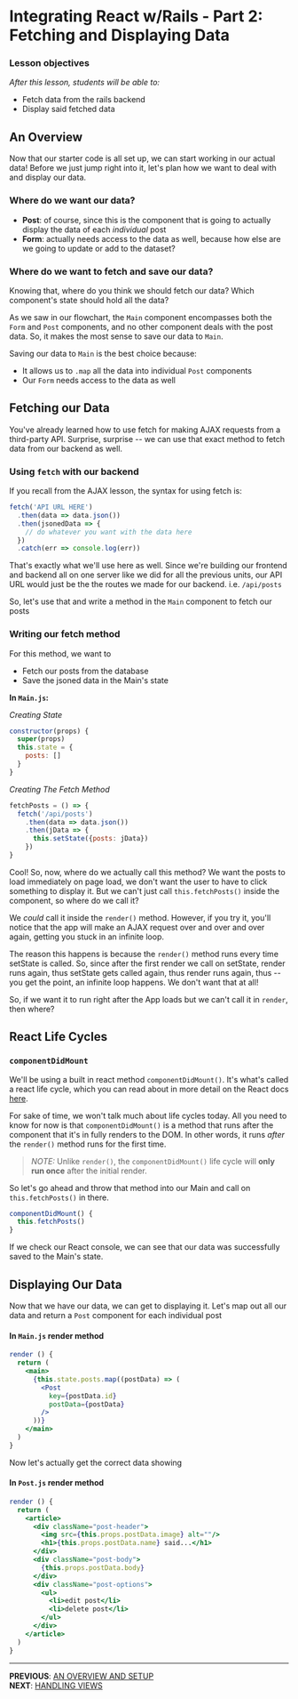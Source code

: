 # Integrating React w/Rails - Part 2: Fetching and Displaying Data

### Lesson objectives

_After this lesson, students will be able to:_

  - Fetch data from the rails backend
  - Display said fetched data

## An Overview

Now that our starter code is all set up, we can start working in our actual data! Before we just jump right into it, let's plan how we want to deal with and display our data.

### Where do we want our data?

- **Post**: of course, since this is the component that is going to actually display the data of each _individual_ post
- **Form**: actually needs access to the data as well, because how else are we going to update or add to the dataset?

### Where do we want to fetch and save our data?

Knowing that, where do you think we should fetch our data? Which component's state should hold all the data?

As we saw in our flowchart, the `Main` component encompasses both the `Form` and `Post` components, and no other component deals with the post data. So, it makes the most sense to save our data to `Main`.

Saving our data to `Main` is the best choice because:

- It allows us to `.map` all the data into individual `Post` components
- Our `Form` needs access to the data as well

## Fetching our Data

You've already learned how to use fetch for making AJAX requests from a third-party API. Surprise, surprise -- we can use that exact method to fetch data from our backend as well.

### Using `fetch` with our backend

If you recall from the AJAX lesson, the syntax for using fetch is:

```js
fetch('API URL HERE')
  .then(data => data.json())
  .then(jsonedData => {
    // do whatever you want with the data here
  })
  .catch(err => console.log(err))
```

That's exactly what we'll use here as well. Since we're building our frontend and backend all on one server like we did for all the previous units, our API URL would just be the the routes we made for our backend. i.e. `/api/posts`

So, let's use that and write a method in the `Main` component to fetch our posts

### Writing our fetch method

For this method, we want to

- Fetch our posts from the database
- Save the jsoned data in the Main's state

**In `Main.js`:**

_Creating State_

```js
constructor(props) {
  super(props)
  this.state = {
    posts: []
  }
}
```

_Creating The Fetch Method_

```js
fetchPosts = () => {
  fetch('/api/posts')
    .then(data => data.json())
    .then(jData => {
      this.setState({posts: jData})
    })
}
```

Cool! So, now, where do we actually call this method? We want the posts to load immediately on page load, we don't want the user to have to click something to display it. But we can't just call `this.fetchPosts()` inside the component, so where do we call it?

We _could_ call it inside the `render()` method. However, if you try it, you'll notice that the app will make an AJAX request over and over and over again, getting you stuck in an infinite loop.

The reason this happens is because the `render()` method runs every time setState is called. So, since after the first render we call on setState, render runs again, thus setState gets called again, thus render runs again, thus -- you get the point, an infinite loop happens. We don't want that at all!

So, if we want it to run right after the App loads but we can't call it in `render`, then where?

## React Life Cycles

### `componentDidMount`

We'll be using a built in react method `componentDidMount()`. It's what's called a react life cycle, which you can read about in more detail on the React docs [here](https://reactjs.org/docs/state-and-lifecycle.html).

For sake of time, we won't talk much about life cycles today. All you need to know for now is that `componentDidMount()` is a method that runs after the component that it's in fully renders to the DOM. In other words, it runs _after_ the `render()` method runs for the first time.

>_NOTE:_ Unlike `render()`, the `componentDidMount()` life cycle will **only run once** after the initial render.

So let's go ahead and throw that method into our Main and call on `this.fetchPosts()` in there.

```js
componentDidMount() {
  this.fetchPosts()
}
```

If we check our React console, we can see that our data was successfully saved to the Main's state.

## Displaying Our Data

Now that we have our data, we can get to displaying it. Let's map out all our data and return a `Post` component for each individual post

#### In `Main.js` render method

```jsx
render () {
  return (
    <main>
      {this.state.posts.map((postData) => (
        <Post
          key={postData.id}
          postData={postData}
        />
      ))}
    </main>
  )
}
```

Now let's actually get the correct data showing

#### In `Post.js` render method

```jsx
render () {
  return (
    <article>
      <div className="post-header">
        <img src={this.props.postData.image} alt=""/>
        <h1>{this.props.postData.name} said...</h1>
      </div>
      <div className="post-body">
        {this.props.postData.body}
      </div>
      <div className="post-options">
        <ul>
          <li>edit post</li>
          <li>delete post</li>
        </ul>
      </div>
    </article>
  )
}
```

---

**PREVIOUS**: [AN OVERVIEW AND SETUP](1_Intro_to_Integrating_React_w_Rails.md) <br/>
**NEXT**: [HANDLING VIEWS](3_Handling_Views.md)
